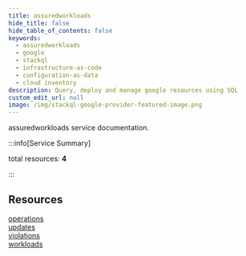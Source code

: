 ```yaml
---
title: assuredworkloads
hide_title: false
hide_table_of_contents: false
keywords:
  - assuredworkloads
  - google
  - stackql
  - infrastructure-as-code
  - configuration-as-data
  - cloud inventory
description: Query, deploy and manage google resources using SQL
custom_edit_url: null
image: /img/stackql-google-provider-featured-image.png
---
```


assuredworkloads service documentation.

:::info[Service Summary]

total resources: __4__  

:::

## Resources
<div class="row">
<div class="providerDocColumn">
<a href="/assuredworkloads/operations/">operations</a><br />
<a href="/assuredworkloads/updates/">updates</a>
</div>
<div class="providerDocColumn">
<a href="/assuredworkloads/violations/">violations</a><br />
<a href="/assuredworkloads/workloads/">workloads</a>
</div>
</div>